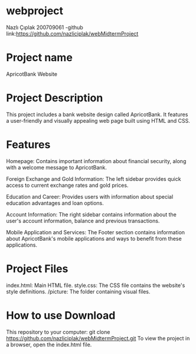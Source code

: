 # webproject
Nazlı Çıplak 200709061 -github link:https://github.com/nazliciplak/webMidtermProject
# Project name
ApricotBank Website

# Project Description

This project includes a bank website design called ApricotBank. It features a user-friendly and visually appealing web page built using HTML and CSS.
# Features
Homepage: Contains important information about financial security, along with a welcome message to ApricotBank.

Foreign Exchange and Gold Information: The left sidebar provides quick access to current exchange rates and gold prices.

Education and Career: Provides users with information about special education advantages and loan options.

Account Information: The right sidebar contains information about the user's account information, balance and previous transactions.

Mobile Application and Services: The Footer section contains information about ApricotBank's mobile applications and ways to benefit from these applications.

# Project Files

index.html: Main HTML file. style.css: The CSS file contains the website's style definitions. /picture: The folder containing visual files.

# How to use Download
This repository to your computer: git clone https://github.com/nazliciplak/webMidtermProject.git To view the project in a browser, open the index.html file.

